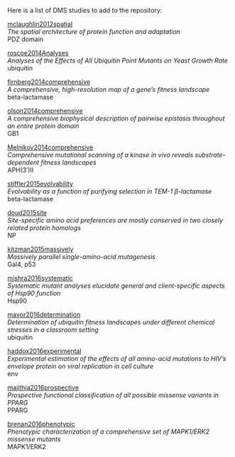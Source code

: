 Here is a list of DMS studies to add to the repository:  

[mclaughlin2012spatial](http://www.nature.com/nature/journal/v491/n7422/pdf/nature11500.pdf)   
*The spatial architecture of protein function and
adaptation*  
PDZ domain

[roscoe2014Analyses](http://ac.els-cdn.com/S0022283613000636/1-s2.0-S0022283613000636-main.pdf?_tid=4c8ee90e-14bc-11e7-9642-00000aacb362&acdnat=1490818643_3730c928506e536d8375dee44c8e426f)  
*Analyses of the Effects of All Ubiquitin Point Mutants on
Yeast Growth Rate*  
ubiquitin   

[firnberg2014comprehensive](https://www.ncbi.nlm.nih.gov/pmc/articles/PMC4032126/pdf/msu081.pdf)  
*A comprehensive, high-resolution map of a gene’s fitness landscape*    
beta-lactamase

[olson2014comprehensive](http://ac.els-cdn.com/S0960982214012688/1-s2.0-S0960982214012688-main.pdf?_tid=efadb44e-14bc-11e7-8c18-00000aacb35d&acdnat=1490818916_3fa220dec513e9c0711b9f718bd0ed0f)  
*A comprehensive biophysical description of pairwise epistasis throughout an entire protein domain*  
GB1  

[Melnikov2014comprehensive]()  
*Comprehensive mutational scanning of a kinase in vivo reveals substrate-dependent fitness landscapes*  
APH(3′)II  

[stiffler2015evolvability](http://ac.els-cdn.com/S0092867415000781/1-s2.0-S0092867415000781-main.pdf?_tid=5e876cde-14bd-11e7-b2dc-00000aacb360&acdnat=1490819102_4bd45f629595fe2a6f97d9f928eed62d)  
*Evolvability as a function of purifying selection in TEM-1 β-lactamase*  
beta-lactamase  

[doud2015site](https://academic.oup.com/mbe/article/32/11/2944/982113/Site-Specific-Amino-Acid-Preferences-Are-Mostly)  
*Site-specific amino acid preferences are mostly conserved in two closely related protein homologs*  
NP

[kitzman2015massively](http://www.nature.com/nmeth/journal/v12/n3/pdf/nmeth.3223.pdf)  
*Massively parallel single-amino-acid mutagenesis*  
Gal4, p53

[mishra2016systematic](http://ac.els-cdn.com/S2211124716303175/1-s2.0-S2211124716303175-main.pdf?_tid=ceb214be-14bd-11e7-8d9f-00000aacb35e&acdnat=1490819290_99c62c0c6d511fad788c96ef51056d76)    
*Systematic mutant analyses elucidate general and client-specific aspects of Hsp90 function*  
Hsp90


[mavor2016determination](https://elifesciences.org/content/5/e15802)  
*Determination of ubiquitin fitness landscapes under different chemical stresses in a classroom setting*    
ubiquitin

[haddox2016experimental](http://journals.plos.org/plospathogens/article/file?id=10.1371/journal.ppat.1006114&type=printable)  
*Experimental estimation of the effects of all amino-acid mutations to HIV’s envelope protein on viral replication in cell culture*  
env

[majithia2016prospective](http://www.nature.com/ng/journal/v48/n12/pdf/ng.3700.pdf)    
*Prospective functional classification of all possible missense variants in PPARG*  
PPARG

[brenan2016phenotypic](http://ac.els-cdn.com/S2211124716313171/1-s2.0-S2211124716313171-main.pdf?_tid=63164508-14be-11e7-906d-00000aab0f6b&acdnat=1490819540_78812c05444e95cbd7db52bfb4b6fdac)    
*Phenotypic characterization of a comprehensive set of MAPK1/ERK2 missense mutants*  
MAPK1/ERK2
